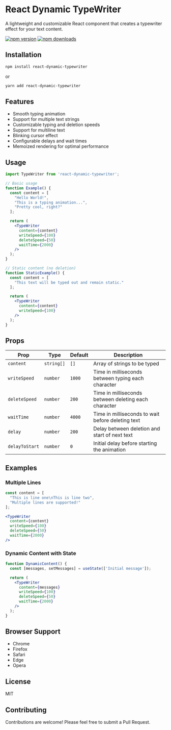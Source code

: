 # React Dynamic TypeWriter

A lightweight and customizable React component that creates a typewriter effect for your text content.

[![npm version](https://img.shields.io/npm/v/react-dynamic-typewriter.svg)](https://www.npmjs.com/package/react-dynamic-typewriter)
[![npm downloads](https://img.shields.io/npm/dm/react-dynamic-typewriter.svg)](https://www.npmjs.com/package/react-dynamic-typewriter)

## Installation

```bash
npm install react-dynamic-typewriter
```

or

```bash
yarn add react-dynamic-typewriter
```

## Features

- Smooth typing animation
- Support for multiple text strings
- Customizable typing and deletion speeds
- Support for multiline text
- Blinking cursor effect
- Configurable delays and wait times
- Memoized rendering for optimal performance

## Usage

```jsx
import TypeWriter from 'react-dynamic-typewriter';

// Basic usage
function Example() {
  const content = [
    "Hello World!",
    "This is a typing animation...",
    "Pretty cool, right?"
  ];

  return (
    <TypeWriter
      content={content}
      writeSpeed={100}
      deleteSpeed={50}
      waitTime={2000}
    />
  );
}

// Static content (no deletion)
function StaticExample() {
  const content = [
    "This text will be typed out and remain static."
  ];

  return (
    <TypeWriter
      content={content}
      writeSpeed={100}
    />
  );
}
```

## Props

| Prop | Type | Default | Description |
|------|------|---------|-------------|
| `content` | `string[]` | `[]` | Array of strings to be typed |
| `writeSpeed` | `number` | `1000` | Time in milliseconds between typing each character |
| `deleteSpeed` | `number` | `200` | Time in milliseconds between deleting each character |
| `waitTime` | `number` | `4000` | Time in milliseconds to wait before deleting text |
| `delay` | `number` | `200` | Delay between deletion and start of next text |
| `delayToStart` | `number` | `0` | Initial delay before starting the animation |

## Examples

### Multiple Lines
```jsx
const content = [
  "This is line one\nThis is line two",
  "Multiple lines are supported!"
];

<TypeWriter
  content={content}
  writeSpeed={100}
  deleteSpeed={50}
  waitTime={2000}
/>
```

### Dynamic Content with State
```jsx
function DynamicContent() {
  const [messages, setMessages] = useState(['Initial message']);

  return (
    <TypeWriter
      content={messages}
      writeSpeed={100}
      deleteSpeed={50}
      waitTime={2000}
    />
  );
}
```

## Browser Support

- Chrome
- Firefox
- Safari
- Edge
- Opera

## License

MIT

## Contributing

Contributions are welcome! Please feel free to submit a Pull Request.